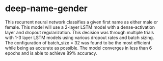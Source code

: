 # deep-name-gender
This recurrent neural network classifies a given first name as either male or female. This model will use a 2-layer LSTM model with a dense-activation layer and dropout regularization. This decision was through multiple trials with 1-3 layer LSTM models using various dropout rates and batch sizing. The configuration of batch_size = 32 was found to be the most efficient while being as accurate as possible. The model converges in less than 6 epochs and is able to achieve 89% accuracy.
